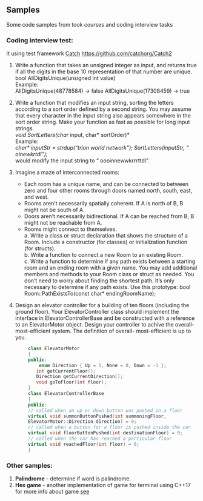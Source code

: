 ## Samples
Some code samples from took courses and coding interview tasks
  
### Coding interview test: 
It using test framework [Catch](https://github.com/catchorg/Catch2) https://github.com/catchorg/Catch2


1. Write a function that takes an unsigned integer as input, and returns true if all the digits in the
base 10 representation of that number are unique.
bool AllDigitsUnique(unsigned int value)  
Example:  
AllDigitsUnique(48778584) -> false
AllDigitsUnique(17308459) -> true

2. Write a function that modifies an input string, sorting the letters according to a sort order
defined by a second string. You may assume that every character in the input string also appears
somewhere in the sort order string. Make your function as fast as possible for long input strings.  
*void SortLetters(char* input, char* sortOrder)*  
Example:    
*char\* inputStr = strdup(“trion world network”);*
*SortLetters(inputStr, “ oinewkrtdl”);*  
would modify the input string to “
oooinnewwkrrrttdl”.

3. Imagine a maze of interconnected rooms:
    - Each room has a unique name, and can be connected to between zero and four other
rooms through doors named north, south, east, and west.
    - Rooms aren’t necessarily spatially coherent. If A is north of B, B might not be south
of A.
    - Doors aren’t necessarily bidirectional. If A can be reached from B, B might not be
reachable from A.
    - Rooms might connect to themselves.    
a. Write a class or struct declaration that shows the structure of a Room. Include a constructor
(for classes) or initialization function (for structs).  
b. Write a function to connect a new Room to an existing Room.  
c. Write a function to determine if any path exists between a starting room and an ending room
with a given name. You may add additional members and methods to your Room class or struct
as needed. You don’t need to worry about finding the shortest path. It’s only necessary to
determine if any path exists.
Use this prototype:
bool Room::PathExistsTo(const char* endingRoomName);

4. Design an elevator controller for a building of ten floors (including the ground floor).
Your ElevatorController class should implement the interface in ElevatorControllerBase and be
constructed with a reference to an ElevatorMotor object.
Design your controller to achive the overall-most-efficient system. The definition of overall-
most-efficient is up to you.
```cpp
        class ElevatorMotor
	    {
		public:
	       	enum Direction { Up = 1, None = 0, Down = -1 };
	       int getCurrentFloor();
	       Direction getCurrentDirection();
	       void goToFloor(int floor);
	    }
    	class ElevatorControllerBase
    	{
    	public:
    	// called when an up or down button was pushed on a floor
    	virtual void summonButtonPushed(int summoningFloor,
    	ElevatorMotor::Direction direction) = 0;
    	// called when a button for a floor is pushed inside the car
    	virtual void floorButtonPushed(int destinationFloor) = 0;
    	// called when the car has reached a particular floor
    	virtual void reachedFloor(int floor) = 0;
    	}
```

### Other samples: 
1. **Palindrome** - determine if word is palindrome.
2. **Hex game** - another implementation of game for terminal using C++17 for more info about game [see](https://en.wikipedia.org/wiki/Hex_(board_game))
